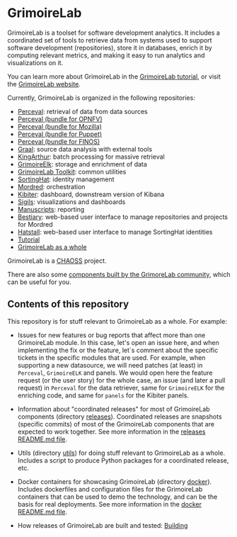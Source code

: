 # GrimoireLab

GrimoireLab is a toolset for software development analytics. It includes a coordinated set of tools
to retrieve data from systems used to support software development (repositories), store it in databases,
enrich it by computing relevant metrics, and making it easy to run analytics and visualizations on it.

You can learn more about GrimoireLab in the [GrimoireLab tutorial](https://grimoirelab.gitbooks.io/tutorial),
or visit the [GrimoireLab website](https://grimoirelab.github.io).

Currently, GrimoireLab is organized in the following repositories:

* [Perceval](https://github.com/chaoss/grimoirelab-perceval): retrieval of data from data sources
* [Perceval (bundle for OPNFV)](https://github.com/chaoss/grimoirelab-perceval-opnfv)
* [Perceval (bundle for Mozilla)](https://github.com/chaoss/grimoirelab-perceval-mozilla)
* [Perceval (bundle for Puppet)](https://github.com/chaoss/grimoirelab-perceval-puppet)
* [Perceval (bundle for FINOS)](https://github.com/Bitergia/grimoirelab-perceval-finos)
* [Graal](https://github.com/chaoss/grimoirelab-graal): source data analysis with external tools
* [KingArthur](https://github.com/chaoss/grimoirelab-kingarthur): batch processing for massive retrieval
* [GrimoireElk](https://github.com/chaoss/grimoirelab-elk): storage and enrichment of data
* [GrimoireLab Toolkit](https://github.com/chaoss/grimoirelab-toolkit): common utilities
* [SortingHat](https://github.com/chaoss/grimoirelab-sortinghat): identity management
* [Mordred](https://github.com/chaoss/grimoirelab-mordred): orchestration
* [Kibiter](https://github.com/chaoss/grimoirelab-kibiter): dashboard, downstream version of Kibana
* [Sigils](https://github.com/chaoss/grimoirelab-sigils): visualizations and dashboards
* [Manuscripts](https://github.com/chaoss/grimoirelab-manuscripts): reporting
* [Bestiary](https://github.com/chaoss/grimoirelab-bestiary): web-based user interface to manage repositories and projects for Mordred
* [Hatstall](https://github.com/chaoss/grimoirelab-hatstall): web-based user interface to manage SortingHat identities
* [Tutorial](https://github.com/chaoss/grimoirelab-tutorial)
* [GrimoireLab as a whole](https://github.com/chaoss/grimoirelab)

GrimoireLab is a [CHAOSS](https://chaoss.community) project.

There are also some [components built by the GrimoreLab community](community_components.md),
which can be useful for you.

## Contents of this repository

This repository is for stuff relevant to GrimoireLab as a whole. For example:

* Issues for new features or bug reports that affect more than one GrimoireLab module. In this case, let's open an issue here, and when implementing the fix or the feature, let´s comment about the specific tickets in the specific modules that are used. For example, when supporting a new datasource, we will need patches (at least) in `Perceval`, `GrimoireELK` and panels. We would open here the feature request (or the user story) for the whole case, an issue (and later a pull request) in `Perceval` for the data retriever, same for `GrimoireELK` for the enriching code, and same for `panels` for the Kibiter panels.

* Information about "coordinated releases" for most of GrimoireLab components
(directory [releases](releases)).
Coordinated releases are snapshots (specific commits)
of most of the GrimoireLab components that are expected to work together.
See more information in the [releases README.md file](releases/README.md).

* Utils (directory [utils](utils)) for doing stuff relevant to GrimoireLab
as a whole.
Includes a script to produce Python packages for a coordinated release, etc.

* Docker containers for showcasing GrimoireLab (directory [docker](docker)).
Includes dockerfiles and configuration files for the GrimoireLab containers
that can be used to demo the technology, and can be the basis for real
deployments. See more information in the [docker README.md file](docker/README.md).

* How releases of GrimoireLab are built and tested: [Building](BUILDING.md)
